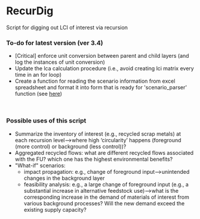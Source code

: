 # RecurDig
Script for digging out LCI of interest via recursion

### To-do for latest version (ver 3.4)
- [Critical] enforce unit conversion between parent and child layers (and log the instances of unit conversion)
- Update the lca calculation procedure (i.e., avoid creating lci matrix every time in an for loop)
- Create a function for reading the scenario information from excel spreadsheet and format it into form that is ready for 'scenario_parser' function (see [here](https://github.com/SusBioRes-UBC/RecurDig/blob/master/ActivityModifier/ActivityModifier3.4.ipynb))
<br/>

### Possible uses of this script
- Summarize the inventory of interest (e.g., recycled scrap metals) at each recursion level—>where high ‘circularity’ happens (foreground (more control) or background (less control))?
- Aggregated recycled flows: what are different recycled flows associated with the FU? which one has the highest environmental benefits?
- "What-if" scenarios:
  - impact propagation: e.g., change of foreground input-->unintended changes in the background layer
  - feasibility analysis: e.g., a large change of foreground input (e.g., a substantial increase in alternative feedstock use)-->what is the corresponding increase in the demand of materials of interest from various background processes? Will the new demand exceed the existing supply capacity?

